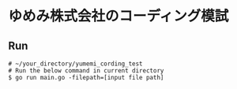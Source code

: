 # ゆめみ株式会社のコーディング模試

## Run
```
# ~/your_directory/yumemi_cording_test 
# Run the below command in current directory
$ go run main.go -filepath=[input file path]
```